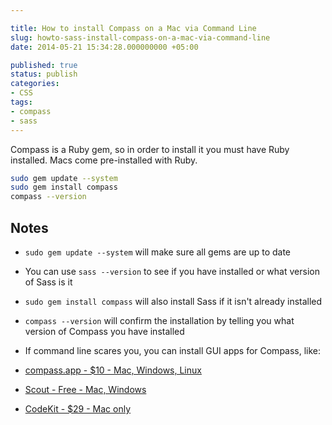 ```yaml
---

title: How to install Compass on a Mac via Command Line
slug: howto-sass-install-compass-on-a-mac-via-command-line
date: 2014-05-21 15:34:28.000000000 +05:00

published: true
status: publish
categories:
- CSS
tags:
- compass
- sass
---
```


Compass is a Ruby gem, so in order to install it you must have Ruby installed. Macs come pre-installed with Ruby.

```bash
sudo gem update --system
sudo gem install compass 
compass --version
```

Notes
---

- `sudo gem update --system` will make sure all gems are up to date
- You can use `sass --version` to see if you have installed or what version of Sass is it
- `sudo gem install compass` will also install Sass if it isn't already installed
- `compass --version` will confirm the installation by telling you what version of Compass you have installed
- If command line scares you, you can install GUI apps for Compass, like: 

- [compass.app - $10 - Mac, Windows, Linux](http://compass.kkbox.com)  
- [Scout - Free - Mac, Windows](http://mhs.github.io/scout-app/)  
- [CodeKit - $29 - Mac only](https://incident57.com/codekit/)  
